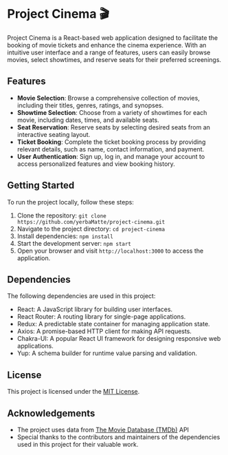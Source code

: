 # Project Cinema 🎬

Project Cinema is a React-based web application designed to facilitate the booking of movie tickets and enhance the cinema experience. With an intuitive user interface and a range of features, users can easily browse movies, select showtimes, and reserve seats for their preferred screenings.

## Features

- **Movie Selection**: Browse a comprehensive collection of movies, including their titles, genres, ratings, and synopses.
- **Showtime Selection**: Choose from a variety of showtimes for each movie, including dates, times, and available seats.
- **Seat Reservation**: Reserve seats by selecting desired seats from an interactive seating layout.
- **Ticket Booking**: Complete the ticket booking process by providing relevant details, such as name, contact information, and payment.
- **User Authentication**: Sign up, log in, and manage your account to access personalized features and view booking history.

## Getting Started

To run the project locally, follow these steps:

1. Clone the repository: `git clone https://github.com/yerbaMatte/project-cinema.git`
2. Navigate to the project directory: `cd project-cinema`
3. Install dependencies: `npm install`
4. Start the development server: `npm start`
5. Open your browser and visit `http://localhost:3000` to access the application.

## Dependencies

The following dependencies are used in this project:

- React: A JavaScript library for building user interfaces.
- React Router: A routing library for single-page applications.
- Redux: A predictable state container for managing application state.
- Axios: A promise-based HTTP client for making API requests.
- Chakra-UI: A popular React UI framework for designing responsive web applications.
- Yup: A schema builder for runtime value parsing and validation. 

## License

This project is licensed under the [MIT License](https://opensource.org/licenses/MIT).

## Acknowledgements

- The project uses data from [The Movie Database (TMDb)](https://www.themoviedb.org/) API
- Special thanks to the contributors and maintainers of the dependencies used in this project for their valuable work.
